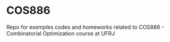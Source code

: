 # COS886
Repo for exemples codes and homeworks related to COS886 - Combinatorial Optimization course at UFRJ 
